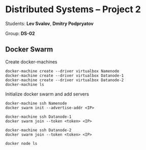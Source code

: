 # Distributed Systems &ndash; Project 2

Students: **Lev Svalov**, **Dmitry Podpryatov**

Group: **DS-02**

## Docker Swarm

Create docker-machines

```
docker-machine create --driver virtualbox Namenode
docker-machine create --driver virtualbox Datanode-1
docker-machine create --driver virtualbox Datanode-2
docker-machine ls
```

Initialize docker swarm and add servers

```
docker-machine ssh Namenode
docker swarm init --advertise-addr <IP>

docker-machine ssh Datanode-1
docker swarm join --token <token> <IP>

docker-machine ssh Datanode-2
docker swarm join --token <token> <IP>

docker node ls
```
